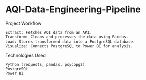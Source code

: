 # AQI-Data-Engineering-Pipeline
Project Workflow

    Extract: Fetches AQI data from an API.
    Transform: Cleans and processes the data using Pandas.
    Load: Stores transformed data into a PostgreSQL database.
    Visualize: Connects PostgreSQL to Power BI for analysis.

Technologies Used

    Python (requests, pandas, psycopg2)
    PostgreSQL
    Power BI
